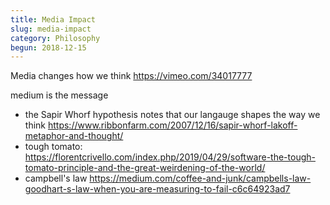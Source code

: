 ```yaml
---
title: Media Impact
slug: media-impact
category: Philosophy
begun: 2018-12-15
---
```


Media changes how we think https://vimeo.com/34017777

medium is the message

- the Sapir Whorf hypothesis notes that our langauge shapes the way we think https://www.ribbonfarm.com/2007/12/16/sapir-whorf-lakoff-metaphor-and-thought/
- tough tomato: https://florentcrivello.com/index.php/2019/04/29/software-the-tough-tomato-principle-and-the-great-weirdening-of-the-world/
- campbell's law https://medium.com/coffee-and-junk/campbells-law-goodhart-s-law-when-you-are-measuring-to-fail-c6c64923ad7
